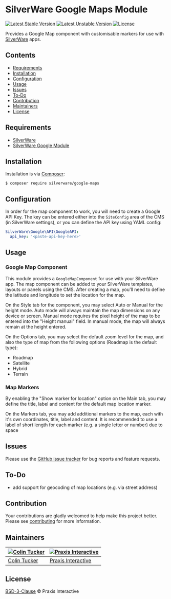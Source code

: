 # SilverWare Google Maps Module

[![Latest Stable Version](https://poser.pugx.org/silverware/google-maps/v/stable)](https://packagist.org/packages/silverware/google-maps)
[![Latest Unstable Version](https://poser.pugx.org/silverware/google-maps/v/unstable)](https://packagist.org/packages/silverware/google-maps)
[![License](https://poser.pugx.org/silverware/google-maps/license)](https://packagist.org/packages/silverware/google-maps)

Provides a Google Map component with customisable markers for use with [SilverWare][silverware] apps.

## Contents

- [Requirements](#requirements)
- [Installation](#installation)
- [Configuration](#configuration)
- [Usage](#usage)
- [Issues](#issues)
- [To-Do](#to-do)
- [Contribution](#contribution)
- [Maintainers](#maintainers)
- [License](#license)

## Requirements

- [SilverWare][silverware]
- [SilverWare Google Module][silverware-google]

## Installation

Installation is via [Composer][composer]:

```
$ composer require silverware/google-maps
```

## Configuration

In order for the map component to work, you will need to create a Google API Key. The key can be entered either into
the `SiteConfig` area of the CMS (in SilverWare settings), or you can define the API key using YAML config:

```yml
SilverWare\Google\API\GoogleAPI:
  api_key: '<paste-api-key-here>'
```

## Usage

### Google Map Component

This module provides a `GoogleMapComponent` for use with your SilverWare app. The map component can be added to
your SilverWare templates, layouts or panels using the CMS. After creating a map, you'll need to define the latitude
and longitude to set the location for the map.

On the Style tab for the component, you may select Auto or Manual for the height mode. Auto mode will always
maintain the map dimensions on any device or screen. Manual mode requires the pixel height of the map to be
entered into the "Height manual" field. In manual mode, the map will always remain at the height entered.

On the Options tab, you may select the default zoom level for the map, and also the type of map from the following
options (Roadmap is the default type):

- Roadmap
- Satellite
- Hybrid
- Terrain

### Map Markers

By enabling the "Show marker for location" option on the Main tab, you may define the title, label and content for the
default map location marker.

On the Markers tab, you may add additional markers to the map, each with it's own coordinates, title, label and content.
It is recommended to use a label of short length for each marker (e.g. a single letter or number) due to space

## Issues

Please use the [GitHub issue tracker][issues] for bug reports and feature requests.

## To-Do

- add support for geocoding of map locations (e.g. via street address)

## Contribution

Your contributions are gladly welcomed to help make this project better.
Please see [contributing](CONTRIBUTING.md) for more information.

## Maintainers

[![Colin Tucker](https://avatars3.githubusercontent.com/u/1853705?s=144)](https://github.com/colintucker) | [![Praxis Interactive](https://avatars2.githubusercontent.com/u/1782612?s=144)](https://www.praxis.net.au)
---|---
[Colin Tucker](https://github.com/colintucker) | [Praxis Interactive](https://www.praxis.net.au)

## License

[BSD-3-Clause](LICENSE.md) &copy; Praxis Interactive

[composer]: https://getcomposer.org
[silverware]: https://github.com/praxisnetau/silverware
[silverware-google]: https://github.com/praxisnetau/silverware-google
[issues]: https://github.com/praxisnetau/silverware-google-maps/issues
